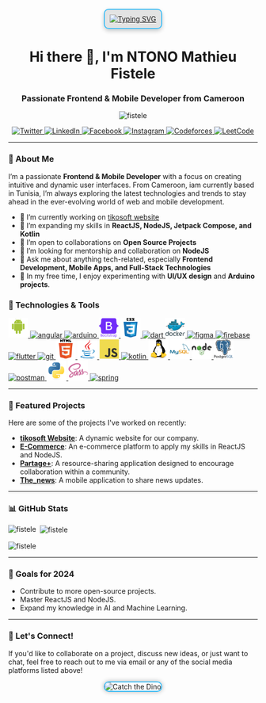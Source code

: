 <p align="center">
  <a href="https://github.com/fistele">
    <img src="https://readme-typing-svg.herokuapp.com?font=Fira+Code&pause=1000&color=36BCF7&center=true&vCenter=true&width=435&lines=Welcome+to+my+GitHub+profile!;Frontend+%26+Mobile+Developer;Open-source+Enthusiast" alt="Typing SVG" style="border-radius: 10px; box-shadow: 0px 4px 8px rgba(0,0,0,0.2); border: 2px solid #36BCF7; background: rgba(0,0,0,0.1); padding: 10px;" />
  </a>
</p>


<h1 align="center">Hi there 👋, I'm NTONO Mathieu Fistele</h1>
<h3 align="center">Passionate Frontend & Mobile Developer from Cameroon</h3>

<p align="center">
  <img src="https://komarev.com/ghpvc/?username=fistele&label=Profile%20views&color=ff4500&style=flat-square" alt="fistele" />
</p>

<p align="center">
  <a href="https://twitter.com/ntonof" target="blank">
    <img src="https://img.shields.io/badge/Twitter-%231DA1F2.svg?style=for-the-badge&logo=Twitter&logoColor=white" alt="Twitter" />
  </a>
  <a href="https://linkedin.com/in/ntono-mathieu-fistele" target="blank">
    <img src="https://img.shields.io/badge/LinkedIn-%230077B5.svg?style=for-the-badge&logo=linkedin&logoColor=white" alt="LinkedIn" />
  </a>
  <a href="https://fb.com/mathieu.ntono" target="blank">
    <img src="https://img.shields.io/badge/Facebook-%231877F2.svg?style=for-the-badge&logo=facebook&logoColor=white" alt="Facebook" />
  </a>
  <a href="https://instagram.com/mathieu.ntono" target="blank">
    <img src="https://img.shields.io/badge/Instagram-%23E4405F.svg?style=for-the-badge&logo=instagram&logoColor=white" alt="Instagram" />
  </a>
  <a href="https://codeforces.com/profile/mathieu95" target="blank">
    <img src="https://img.shields.io/badge/Codeforces-%231f8acb.svg?style=for-the-badge&logo=Codeforces&logoColor=white" alt="Codeforces" />
  </a>
  <a href="https://www.leetcode.com/ntono-mathieu-fistele" target="blank">
    <img src="https://img.shields.io/badge/LeetCode-%23FFA116.svg?style=for-the-badge&logo=leetcode&logoColor=black" alt="LeetCode" />
  </a>
</p>

---

### 🚀 About Me

I’m a passionate **Frontend & Mobile Developer** with a focus on creating intuitive and dynamic user interfaces. From Cameroon, iam currently based in Tunisia, I’m always exploring the latest technologies and trends to stay ahead in the ever-evolving world of web and mobile development.

- 🔭 I’m currently working on [tikosoft website](https://tikosoftinnovation.com)
- 🌱 I’m expanding my skills in **ReactJS, NodeJS, Jetpack Compose, and Kotlin**
- 👯 I’m open to collaborations on **Open Source Projects**
- 🤝 I’m looking for mentorship and collaboration on **NodeJS**
- 💬 Ask me about anything tech-related, especially **Frontend Development, Mobile Apps, and Full-Stack Technologies**
- 🎨 In my free time, I enjoy experimenting with **UI/UX design** and **Arduino projects**.

### 🔧 Technologies & Tools

<p align="left">
  <a href="https://developer.android.com" target="_blank" rel="noreferrer">
    <img src="https://raw.githubusercontent.com/devicons/devicon/master/icons/android/android-original-wordmark.svg" alt="android" width="40" height="40" />
  </a>
  <a href="https://angular.io" target="_blank" rel="noreferrer">
    <img src="https://angular.io/assets/images/logos/angular/angular.svg" alt="angular" width="40" height="40" />
  </a>
  <a href="https://www.arduino.cc/" target="_blank" rel="noreferrer">
    <img src="https://cdn.worldvectorlogo.com/logos/arduino-1.svg" alt="arduino" width="40" height="40" />
  </a>
  <a href="https://getbootstrap.com" target="_blank" rel="noreferrer">
    <img src="https://raw.githubusercontent.com/devicons/devicon/master/icons/bootstrap/bootstrap-plain-wordmark.svg" alt="bootstrap" width="40" height="40" />
  </a>
  <a href="https://www.w3schools.com/css/" target="_blank" rel="noreferrer">
    <img src="https://raw.githubusercontent.com/devicons/devicon/master/icons/css3/css3-original-wordmark.svg" alt="css3" width="40" height="40" />
  </a>
  <a href="https://dart.dev" target="_blank" rel="noreferrer">
    <img src="https://www.vectorlogo.zone/logos/dartlang/dartlang-icon.svg" alt="dart" width="40" height="40" />
  </a>
  <a href="https://www.docker.com/" target="_blank" rel="noreferrer">
    <img src="https://raw.githubusercontent.com/devicons/devicon/master/icons/docker/docker-original-wordmark.svg" alt="docker" width="40" height="40" />
  </a>
  <a href="https://www.figma.com/" target="_blank" rel="noreferrer">
    <img src="https://www.vectorlogo.zone/logos/figma/figma-icon.svg" alt="figma" width="40" height="40" />
  </a>
  <a href="https://firebase.google.com/" target="_blank" rel="noreferrer">
    <img src="https://www.vectorlogo.zone/logos/firebase/firebase-icon.svg" alt="firebase" width="40" height="40" />
  </a>
  <a href="https://flutter.dev" target="_blank" rel="noreferrer">
    <img src="https://www.vectorlogo.zone/logos/flutterio/flutterio-icon.svg" alt="flutter" width="40" height="40" />
  </a>
  <a href="https://git-scm.com/" target="_blank" rel="noreferrer">
    <img src="https://www.vectorlogo.zone/logos/git-scm/git-scm-icon.svg" alt="git" width="40" height="40" />
  </a>
  <a href="https://www.w3.org/html/" target="_blank" rel="noreferrer">
    <img src="https://raw.githubusercontent.com/devicons/devicon/master/icons/html5/html5-original-wordmark.svg" alt="html5" width="40" height="40" />
  </a>
  <a href="https://www.java.com" target="_blank" rel="noreferrer">
    <img src="https://raw.githubusercontent.com/devicons/devicon/master/icons/java/java-original.svg" alt="java" width="40" height="40" />
  </a>
  <a href="https://developer.mozilla.org/en-US/docs/Web/JavaScript" target="_blank" rel="noreferrer">
    <img src="https://raw.githubusercontent.com/devicons/devicon/master/icons/javascript/javascript-original.svg" alt="javascript" width="40" height="40" />
  </a>
  <a href="https://kotlinlang.org" target="_blank" rel="noreferrer">
    <img src="https://www.vectorlogo.zone/logos/kotlinlang/kotlinlang-icon.svg" alt="kotlin" width="40" height="40" />
  </a>
  <a href="https://www.linux.org/" target="_blank" rel="noreferrer">
    <img src="https://raw.githubusercontent.com/devicons/devicon/master/icons/linux/linux-original.svg" alt="linux" width="40" height="40" />
  </a>
  <a href="https://www.mysql.com/" target="_blank" rel="noreferrer">
    <img src="https://raw.githubusercontent.com/devicons/devicon/master/icons/mysql/mysql-original-wordmark.svg" alt="mysql" width="40" height="40" />
  </a>
  <a href="https://nodejs.org" target="_blank" rel="noreferrer">
    <img src="https://raw.githubusercontent.com/devicons/devicon/master/icons/nodejs/nodejs-original-wordmark.svg" alt="nodejs" width="40" height="40" />
  </a>
  <a href="https://www.postgresql.org" target="_blank" rel="noreferrer">
    <img src="https://raw.githubusercontent.com/devicons/devicon/master/icons/postgresql/postgresql-original-wordmark.svg" alt="postgresql" width="40" height="40" />
  </a>
  <a href="https://postman.com" target="_blank" rel="noreferrer">
    <img src="https://www.vectorlogo.zone/logos/getpostman/getpostman-icon.svg" alt="postman" width="40" height="40" />
  </a>
  <a href="https://www.python.org" target="_blank" rel="noreferrer">
    <img src="https://raw.githubusercontent.com/devicons/devicon/master/icons/python/python-original.svg" alt="python" width="40" height="40" />
  </a>
  <a href="https://sass-lang.com" target="_blank" rel="noreferrer">
    <img src="https://raw.githubusercontent.com/devicons/devicon/master/icons/sass/sass-original.svg" alt="sass" width="40" height="40" />
  </a>
  <a href="https://spring.io/" target="_blank" rel="noreferrer">
    <img src="https://www.vectorlogo.zone/logos/springio/springio-icon.svg" alt="spring" width="40" height="40" />
  </a>
</p>

---

### 🌟 Featured Projects

Here are some of the projects I've worked on recently:

- **[tikosoft Website](https://tikosoftinnovation.com)**: A dynamic website for our company.
- **[E-Commerce](https://github.com/fistele/ecommerce)**: An e-commerce platform to apply my skills in ReactJS and NodeJS.
- **[Partage+](https://github.com/fistele/partage-plus)**: A resource-sharing application designed to encourage collaboration within a community.
- **[The_news](https://github.com/fistele/the_news)**: A mobile application to share news updates.

---

### 📊 GitHub Stats

<p>
  <img align="left" src="https://github-readme-stats.vercel.app/api/top-langs?username=fistele&show_icons=true&locale=en&layout=compact&theme=tokyonight" alt="fistele" />
</p>

<p>&nbsp;
  <img align="center" src="https://github-readme-stats.vercel.app/api?username=fistele&show_icons=true&locale=en&theme=tokyonight" alt="fistele" />
</p>

<p>
  <img align="center" src="https://github-readme-streak-stats.herokuapp.com/?user=fistele&theme=tokyonight" alt="fistele" />
</p>

---

### 🎯 Goals for 2024

- Contribute to more open-source projects.
- Master ReactJS and NodeJS.
- Expand my knowledge in AI and Machine Learning.

---

<!-- ### ✍️ Blog Posts

- **[How to Get Started with Angular](#)**: An introductory guide for beginners.
- **[Building Responsive UI with Flutter](#)**: Tips and tricks to create beautiful mobile applications.
- **[The Power of CSS Flexbox](#)**: Understanding one of the most powerful layout tools in CSS.

--- -->

### 🤝 Let's Connect!

If you'd like to collaborate on a project, discuss new ideas, or just want to chat, feel free to reach out to me via email or any of the social media platforms listed above!


<p align="center">
  <img src="https://raw.githubusercontent.com/saadeghi/saadeghi/master/dino.gif" alt="Catch the Dino" style="border: 2px solid #36BCF7; border-radius: 10px; box-shadow: 0px 0px 10px rgba(0,0,0,0.3);" />
</p>

